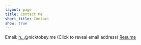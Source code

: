 ```yaml
---
layout: page
title: Contact Me
short_title: Contact
show: true
---
```


Email: <a href="http://www.google.com/recaptcha/mailhide/d?k=01PyzpEtsdiTNGSY5qMSY7pQ==&amp;c=D6CTIppN7TpZoOTLEGsKQJ_B3MPz8Ar0bUTnNOhkn0A=" onclick="window.open('http://www.google.com/recaptcha/mailhide/d?k\07501PyzpEtsdiTNGSY5qMSY7pQ\75\75\46c\75D6CTIppN7TpZoOTLEGsKQJ_B3MPz8Ar0bUTnNOhkn0A\075', '', 'toolbar=0,scrollbars=0,location=0,statusbar=0,menubar=0,resizable=0,width=500,height=300'); return false;" title="Reveal this e-mail address">n...</a>@nicktobey.me (Click to reveal email address)
<a href="http://nicktobey.me/resume.pdf"><u>Resume</u></a>